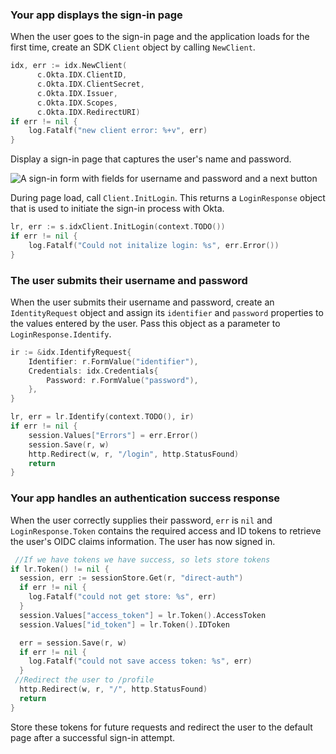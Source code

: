 ### Your app displays the sign-in page

When the user goes to the sign-in page and the application loads for the first time, create an SDK `Client` object by calling `NewClient`.

```go
idx, err := idx.NewClient(
      c.Okta.IDX.ClientID,
      c.Okta.IDX.ClientSecret,
      c.Okta.IDX.Issuer,
      c.Okta.IDX.Scopes,
      c.Okta.IDX.RedirectURI)
if err != nil {
    log.Fatalf("new client error: %+v", err)
}
```

Display a sign-in page that captures the user's name and password.

<div class="half wireframe-border">

![A sign-in form with fields for username and password and a next button](/img/wireframes/sign-in-form-username-password.png)

<!--

Source image: https://www.figma.com/file/YH5Zhzp66kGCglrXQUag2E/%F0%9F%93%8A-Updated-Diagrams-for-Dev-Docs?node-id=3398%3A36678&t=wzNwSZkdctajVush-1 sign-in-form-username-password
 -->

</div>

During page load, call `Client.InitLogin`. This returns a `LoginResponse` object that is used to initiate the sign-in process with Okta.

```go
lr, err := s.idxClient.InitLogin(context.TODO())
if err != nil {
    log.Fatalf("Could not initalize login: %s", err.Error())
}
```

### The user submits their username and password

When the user submits their username and password, create an `IdentityRequest` object and assign its `identifier` and `password` properties to the values entered by the user. Pass this object as a parameter to `LoginResponse.Identify`.

```go
ir := &idx.IdentifyRequest{
    Identifier: r.FormValue("identifier"),
    Credentials: idx.Credentials{
        Password: r.FormValue("password"),
    },
}

lr, err = lr.Identify(context.TODO(), ir)
if err != nil {
    session.Values["Errors"] = err.Error()
    session.Save(r, w)
    http.Redirect(w, r, "/login", http.StatusFound)
    return
}
```

### Your app handles an authentication success response

When the user correctly supplies their password, `err` is `nil` and `LoginResponse.Token` contains the required access and ID tokens to retrieve the user's OIDC claims information. The user has now signed in.

```go
 //If we have tokens we have success, so lets store tokens
if lr.Token() != nil {
  session, err := sessionStore.Get(r, "direct-auth")
  if err != nil {
    log.Fatalf("could not get store: %s", err)
  }
  session.Values["access_token"] = lr.Token().AccessToken
  session.Values["id_token"] = lr.Token().IDToken

  err = session.Save(r, w)
  if err != nil {
    log.Fatalf("could not save access token: %s", err)
  }
 //Redirect the user to /profile
  http.Redirect(w, r, "/", http.StatusFound)
  return
}
```

Store these tokens for future requests and redirect the user to the default page after a successful sign-in attempt.
